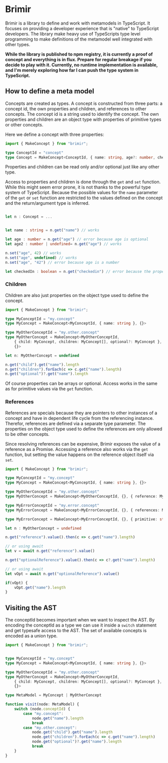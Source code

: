 # Brimir

Brimir is a library to define and work with metamodels in TypeScript. It focuses on providing a developer experience that is "native" to TypeScript developers. 
The library make heavy use of TypeScripts type level programming to make definitions of the metamodel well integrated with other types. 

**While the library is published to npm registry, it is currently a proof of concept and everything is in flux. Prepare for regular breakage if you decide to 
play with it. Currently, no runtime implementation is available, and I'm merely exploring how far I can push the type system in TypeScript.**

## How to define a meta model

Concepts are created as types. A concept is constructed from three parts: a concept id, the own properties and children,
and references to other concepts. The concept id is a string used to identify the concept. The own properties and children 
are an object type with properties of primitive types or other concepts. 

Here we define a concept with three properties:

```typescript
import { MakeConcept } from "brimir";

type ConceptId = "concept"
type Concept = MakeConcept<ConceptId, { name: string, age?: number, checkedIn: boolean}, {}>
```
Properties and children can be read only and/or optional just like any other type.

Access to properties and children is done through the `get` and `set` function. While this might seem error prone, it is not thanks to
the powerful type system of TypeScript. Because the possible values for the `name` parameter of the `get` or `set` function are restricted to 
the values defined on the concept and the return/argument type is inferred.

```typescript

let n : Concept = ...


let name : string = n.get("name") // works

let age : number = n.get("age") // error because age is optional
let age2 : number | undefined= n.get("age") // works

n.set("age", 42) // works
n.set("age", undefined) // works
n.set("age", "42") // error because age is a number

let checkedIn : boolean = n.get("checkedin") // error because the property name is wrong

```

### Children

Children are also just properties on the object type used to define the concept. 

```typescript
import { MakeConcept } from "brimir";

type MyConceptId = "my.concept"
type MyConcept = MakeConcept<MyConceptId, { name: string }, {}>

type MyOtherConceptId = "my.other.concept"
type MyOtherConcept = MakeConcept<MyOtherConceptId,
    { child: MyConcept, children: MyConcept[], optional?: MyConcept },
    {}>

let n: MyOtherConcept = undefined

n.get("child").get("name").length
n.get("children").forEach(c => c.get("name").length)
n.get("optional")?.get("name").length

```

Of course properties can be arrays or optional. Access works in the same as for primitive values via the `get` function.

### References

References are specials because they are pointers to other instances of a concept and have in dependent life cycle 
from the referencing instance. Therefor, references are defined via a separate type parameter. The properties on the 
object type used to define the references are only allowed to be other concepts.

Since resolving references can be expensive, Brimir exposes the value of a reference as a Promise. Accessing a reference
also works via the `get` function, but setting the value happens on the reference object itself via `set`.

```typescript
import { MakeConcept } from "brimir";

type MyConceptId = "my.concept"
type MyConcept = MakeConcept<MyConceptId, { name: string }, {}>

type MyOtherConceptId = "my.other.concept"
type MyOtherConcept = MakeConcept<MyOtherConceptId, {}, { reference: MyConcept, optionalReference?: MyConcept }>

type MyErrorConceptId = "my.error.concept"
type MyErrorConcept = MakeConcept<MyErrorConceptId, {}, { references: MyConcept[]  }> //error, no arrays are allowed

type MyErrorConcept = MakeConcept<MyErrorConceptId, {}, { primitive: string  }> //error, primitives are not allowed

let n : MyOtherConcept = undefined

n.get("reference").value().then(c => c.get("name").length)

// or using await
let v = await n.get("reference").value()

n.get("optionalReference").value().then(c => c?.get("name").length)

// or using await
let vOpt = await n.get("optionalReference").value()

if(vOpt) {
    vOpt.get("name").length
}
```

## Visiting the AST

The conceptId becomes important when we want to inspect the AST. By encoding the conceptId as a type we can use it inside
a `switch` statement and get typesafe access to the AST. The set of available concepts is encoded as a union type.

```typescript
import { MakeConcept } from "brimir";


type MyConceptId = "my.concept"
type MyConcept = MakeConcept<MyConceptId, { name: string }, {}>

type MyOtherConceptId = "my.other.concept"
type MyOtherConcept = MakeConcept<MyOtherConceptId,
    { child: MyConcept, children: MyConcept[], optional?: MyConcept },
    {}>

type MetaModel = MyConcept | MyOtherConcept

function visit(node: MetaModel) {
    switch (node.conceptId) {
        case "my.concept":
            node.get("name").length
            break
        case "my.other.concept":
            node.get("child").get("name").length
            node.get("children").forEach(c => c.get("name").length)
            node.get("optional")?.get("name").length
            break
    }
}
```